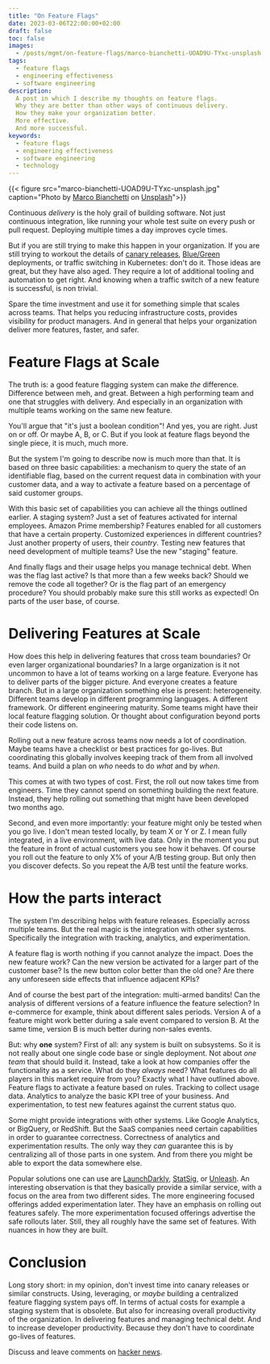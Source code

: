 ```yaml
---
title: "On Feature Flags"
date: 2023-03-06T22:00:00+02:00
draft: false
toc: false
images:
  - /posts/mgmt/on-feature-flags/marco-bianchetti-UOAD9U-TYxc-unsplash.jpg
tags: 
  - feature flags
  - engineering effectiveness
  - software engineering
description:
  A post in which I describe my thoughts on feature flags.
  Why they are better than other ways of continuous delivery.
  How they make your organization better.
  More effective.
  And more successful.
keywords:
  - feature flags
  - engineering effectiveness
  - software engineering
  - technology
---
```


{{< figure src="marco-bianchetti-UOAD9U-TYxc-unsplash.jpg"
    caption="Photo by [Marco Bianchetti](https://unsplash.com/@marcobian) on [Unsplash](https://unsplash.com/photos/UOAD9U-TYxc)">}}
	
Continuous *delivery* is the holy grail of building software.
Not just continuous integration, like running your whole test suite on every push or pull request.
Deploying multiple times a day improves cycle times.

But if you are still trying to make this happen in your organization.
If you are still trying to workout the details of [canary releases][0], [Blue/Green][1] deployments, or traffic switching in Kubernetes: don't do it.
Those ideas are great, but they have also aged.
They require a lot of additional tooling and automation to get right.
And knowing when a traffic switch of a new feature is successful, is non trivial.

Spare the time investment and use it for something simple that scales across teams.
That helps you reducing infrastructure costs, provides visibility for product managers.
And in general that helps your organization deliver more features, faster, and safer.

# Feature Flags at Scale

The truth is: a good feature flagging system can make *the* difference.
Difference between meh, and great.
Between a high performing team and one that struggles with delivery.
And especially in an organization with multiple teams working on the same new feature.

You'll argue that "it's just a boolean condition"!
And yes, you are right.
Just on or off.
Or maybe A, B, or C.
But if you look at feature flags beyond the single piece, it is much, much more.

But the system I'm going to describe now is much more than that.
It is based on three basic capabilities:
a mechanism to query the state of an identifiable flag,
based on the current request data in combination with your customer data,
and a way to activate a feature based on a percentage of said customer groups.

With this basic set of capabilities you can achieve all the things outlined earlier.
A staging system?
Just a set of features activated for internal employees.
Amazon Prime membership?
Features enabled for all customers that have a certain property.
Customized experiences in different countries?
Just another property of users, their *country*.
Testing new features that need development of multiple teams?
Use the new "staging" feature.

And finally flags and their usage helps you manage technical debt.
When was the flag last active?
Is that more than a few weeks back?
Should we remove the code all together?
Or is the flag part of an emergency procedure?
You should probably make sure this still works as expected!
On parts of the user base, of course.

# Delivering Features at Scale

How does this help in delivering features that cross team boundaries?
Or even larger organizational boundaries?
In a large organization is it not uncommon to have a lot of teams working on a large feature.
Everyone has to deliver parts of the bigger picture.
And everyone creates a feature branch.
But in a large organization something else is present: heterogeneity.
Different teams develop in different programming languages.
A different framework.
Or different engineering maturity.
Some teams might have their local feature flagging solution.
Or thought about configuration beyond ports their code listens on.

Rolling out a new feature across teams now needs a lot of coordination.
Maybe teams have a checklist or best practices for go-lives.
But coordinating this globally involves keeping track of them from all involved teams.
And build a plan on _who_ needs to do _what_ and by _when_.

This comes at with two types of cost.
First, the roll out now takes time from engineers.
Time they cannot spend on something building the next feature.
Instead, they help rolling out something that might have been developed two months ago.

Second, and even more importantly: your feature might only be tested when you go live.
I don't mean tested locally, by team X or Y or Z.
I mean fully integrated, in a live environment, with live data.
Only in the moment you put the feature in front of actual customers you see how it behaves.
Of course you roll out the feature to only X% of your A/B testing group.
But only then you discover defects.
So you repeat the A/B test until the feature works.

# How the parts interact

The system I'm describing helps with feature releases.
Especially across multiple teams.
But the real magic is the integration with other systems.
Specifically the integration with tracking, analytics, and experimentation.

A feature flag is worth nothing if you cannot analyze the impact.
Does the new feature work?
Can the new version be activated for a larger part of the customer base?
Is the new button color better than the old one?
Are there any unforeseen side effects that influence adjacent KPIs?

And of course the best part of the integration: multi-armed bandits!
Can the analysis of different versions of a feature influence the feature selection?
In e-commerce for example, think about different sales periods.
Version A of a feature might work better during a sale event compared to version B.
At the same time, version B is much better during non-sales events.

But: why **one** system?
First of all: any system is built on subsystems.
So it is not really about one single code base or single deployment.
Not about *one team* that should build it.
Instead, take a look at how companies offer the functionality as a service.
What do they *always* need?
What features do all players in this market require from you?
Exactly what I have outlined above.
Feature flags to activate a feature based on rules.
Tracking to collect usage data.
Analytics to analyze the basic KPI tree of your business.
And experimentation, to test new features against the current status quo.

Some might provide integrations with other systems.
Like Google Analytics, or BigQuery, or RedShift.
But the SaaS companies need certain capabilities in order to guarantee correctness.
Correctness of analytics and experimentation results.
The only way they *can* guarantee this is by centralizing all of those parts in one system.
And from there you might be able to export the data somewhere else.

Popular solutions one can use are [LaunchDarkly][2], [StatSig][3], or [Unleash][4].
An interesting observation is that they basically provide a similar service, with a focus on the area from two different sides.
The more engineering focused offerings added experimentation later.
They have an emphasis on rolling out features safely.
The more experimentation focused offerings advertise the safe rollouts later.
Still, they all roughly have the same set of features.
With nuances in how they are built.

# Conclusion

Long story short: in my opinion, don't invest time into canary releases or similar constructs.
Using, leveraging, or *maybe* building a centralized feature flagging system pays off.
In terms of actual costs for example a staging system that is obsolete.
But also for increasing overall productivity of the organization.
In delivering features and managing technical debt.
And to increase developer productivity.
Because they don't have to coordinate go-lives of features.

Discuss and leave comments on [hacker news][5].

[0]: https://martinfowler.com/bliki/CanaryRelease.html
[1]: https://martinfowler.com/bliki/BlueGreenDeployment.html
[2]: https://launchdarkly.com/
[3]: https://statsig.com/
[4]: https://www.getunleash.io/
[5]: https://news.ycombinator.com/item?id=35091792
